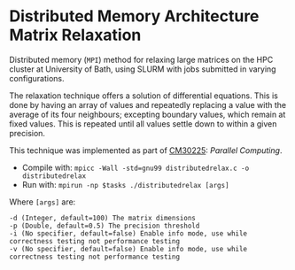# Distributed Memory Architecture Matrix Relaxation
Distributed memory (`MPI`) method for relaxing large matrices on the HPC cluster at University of Bath, using SLURM with jobs submitted in varying configurations.

The relaxation technique offers a solution of differential equations. This is done by
having an array of values and repeatedly replacing a value with the average of its four neighbours; excepting boundary values, which remain at fixed values. This is repeated until all values settle down to within a given precision.

This technique was implemented as part of [CM30225](http://people.bath.ac.uk/masrjb/CourseNotes/cm30225.html): *Parallel Computing*.

- Compile with: `mpicc -Wall -std=gnu99 distributedrelax.c -o distributedrelax`
- Run with: `mpirun -np $tasks ./distributedrelax [args]`

Where `[args]` are:

    -d (Integer, default=100) The matrix dimensions    
    -p (Double, default=0.5) The precision threshold   
    -i (No specifier, default=false) Enable info mode, use while correctness testing not performance testing
    -v (No specifier, default=false) Enable info mode, use while correctness testing not performance testing